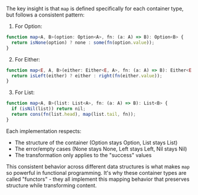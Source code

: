 The key insight is that `map` is defined specifically for each container type, but follows a consistent pattern:

1. For Option:

```typescript
function map<A, B>(option: Option<A>, fn: (a: A) => B): Option<B> {
  return isNone(option) ? none : some(fn(option.value));
}
```

2. For Either:

```typescript
function map<E, A, B>(either: Either<E, A>, fn: (a: A) => B): Either<E, B> {
  return isLeft(either) ? either : right(fn(either.value));
}
```

3. For List:

```typescript
function map<A, B>(list: List<A>, fn: (a: A) => B): List<B> {
  if (isNil(list)) return nil;
  return cons(fn(list.head), map(list.tail, fn));
}
```

Each implementation respects:

- The structure of the container (Option stays Option, List stays List)
- The error/empty cases (None stays None, Left stays Left, Nil stays Nil)
- The transformation only applies to the "success" values

This consistent behavior across different data structures is what makes `map` so powerful in functional programming. It's why these container types are called "functors" - they all implement this mapping behavior that preserves structure while transforming content.
